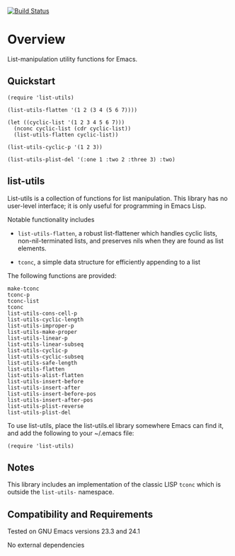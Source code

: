 [![Build Status](https://secure.travis-ci.org/rolandwalker/list-utils.png)](http://travis-ci.org/rolandwalker/list-utils)

Overview
========

List-manipulation utility functions for Emacs.

Quickstart
----------

	(require 'list-utils)

	(list-utils-flatten '(1 2 (3 4 (5 6 7))))

	(let ((cyclic-list '(1 2 3 4 5 6 7)))
	  (nconc cyclic-list (cdr cyclic-list))
	  (list-utils-flatten cyclic-list))

	(list-utils-cyclic-p '(1 2 3))

	(list-utils-plist-del '(:one 1 :two 2 :three 3) :two)

list-utils
----------

List-utils is a collection of functions for list manipulation.
This library has no user-level interface; it is only useful
for programming in Emacs Lisp.

Notable functionality includes

* `list-utils-flatten`, a robust list-flattener which handles
   cyclic lists, non-nil-terminated lists, and preserves nils
   when they are found as list elements.

* `tconc`, a simple data structure for efficiently appending
   to a list

The following functions are provided:

	make-tconc
	tconc-p
	tconc-list
	tconc
	list-utils-cons-cell-p
	list-utils-cyclic-length
	list-utils-improper-p
	list-utils-make-proper
	list-utils-linear-p
	list-utils-linear-subseq
	list-utils-cyclic-p
	list-utils-cyclic-subseq
	list-utils-safe-length
	list-utils-flatten
	list-utils-alist-flatten
	list-utils-insert-before
	list-utils-insert-after
	list-utils-insert-before-pos
	list-utils-insert-after-pos
	list-utils-plist-reverse
	list-utils-plist-del

To use list-utils, place the list-utils.el library somewhere
Emacs can find it, and add the following to your ~/.emacs file:

	(require 'list-utils)

Notes
-----

This library includes an implementation of the classic LISP
`tconc` which is outside the `list-utils-` namespace.

Compatibility and Requirements
------------------------------

Tested on GNU Emacs versions 23.3 and 24.1

No external dependencies
